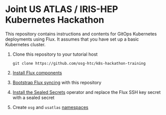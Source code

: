 Joint US ATLAS / IRIS-HEP Kubernetes Hackathon
==============================================

This repository contains instructions and contents for GitOps Kubernetes deployments using Flux.
It assumes that you have set up a basic Kubernetes cluster.

1.  Clone this repository to your tutorial host

        git clone https://github.com/osg-htc/k8s-hackathon-training

2.  [Install Flux components](manifests/flux-install)

3.  [Bootstrap Flux syncing](clusters#bootstrap-flux) with this repository

4.  [Install the Sealed Secrets](manifests/sealed-secrets) operator
    and replace the Flux SSH key secret with a sealed secret

6.  Create `osg` and `usatlas` [namespaces](clusters/README.md#)

